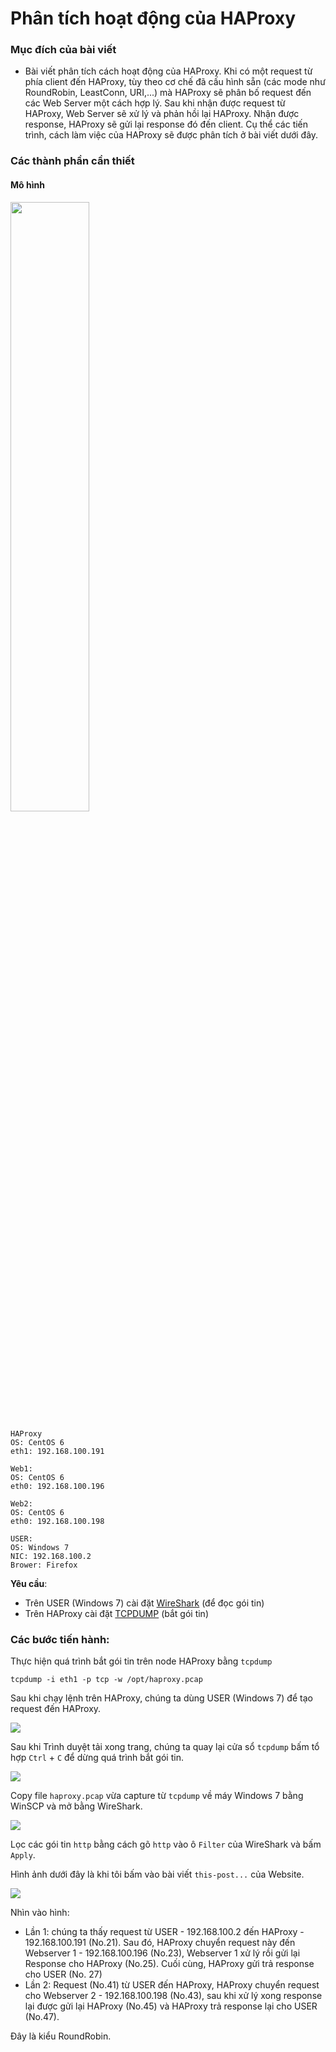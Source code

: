 # Phân tích hoạt động của HAProxy

### Mục đích của bài viết

- Bài viết phân tích cách hoạt động của HAProxy. Khi có một request từ phía client đến HAProxy, tùy theo cơ chế đã cấu hình sẵn (các mode như RoundRobin, LeastConn, URI,...) mà HAProxy sẽ phân bố request đến các Web Server một cách hợp lý. Sau khi nhận được request từ HAProxy, Web Server sẽ xử lý và phản hồi lại HAProxy. Nhận được response, HAProxy sẽ gửi lại response đó đến client. Cụ thể các tiến trình, cách làm việc của HAProxy sẽ được phân tích ở bài viết dưới đây.

### Các thành phần cần thiết

#### Mô hình

<img width=50% src="http://image.prntscr.com/image/067e2cd01f2c4d908a37af18f43854a0.png" />

```
HAProxy
OS: CentOS 6
eth1: 192.168.100.191

Web1:
OS: CentOS 6
eth0: 192.168.100.196

Web2:
OS: CentOS 6
eth0: 192.168.100.198

USER:
OS: Windows 7
NIC: 192.168.100.2
Brower: Firefox
```

**Yêu cầu**: 
- Trên USER (Windows 7) cài đặt  <a href="https://github.com/hoangdh/Wireshark">WireShark</a> (để đọc gói tin)
- Trên HAProxy cài đặt <a href="https://github.com/hoangdh/tcpdump-tonghop">TCPDUMP</a> (bắt gói tin)

### Các bước tiến hành:

Thực hiện quá trình bắt gói tin trên node HAProxy bằng `tcpdump`

```
tcpdump -i eth1 -p tcp -w /opt/haproxy.pcap
```

Sau khi chạy lệnh trên HAProxy, chúng ta dùng USER (Windows 7) để tạo request đến HAProxy.

<img src="http://image.prntscr.com/image/b8e2032a381746528baf779fbec09304.png" />

Sau khi Trình duyệt tải xong trang, chúng ta quay lại cửa sổ `tcpdump` bấm tổ hợp `Ctrl` + `C` để dừng quá trình bắt gói tin.

<img src="http://image.prntscr.com/image/e3d2113f331545ae966c4c38a4b167a7.png" />

Copy file `haproxy.pcap` vừa capture từ `tcpdump` về máy Windows 7 bằng WinSCP và mở bằng WireShark.

<img src="http://image.prntscr.com/image/0d50311ac5bd47e8b0fa7592f0313473.png" />

Lọc các gói tin `http` bằng cách gõ `http` vào ô `Filter` của WireShark và bấm `Apply`.

Hình ảnh dưới đây là khi tôi bấm vào bài viết `this-post...` của Website.

<img src="http://image.prntscr.com/image/2af90b30b9f4437ead18230a898753f6.png" />

Nhìn vào hình:
- Lần 1: chúng ta thấy request từ USER - 192.168.100.2 đến HAProxy - 192.168.100.191 (No.21). Sau đó, HAProxy chuyển request này đến Webserver 1 - 192.168.100.196 (No.23), Webserver 1 xử lý rồi gửi lại Response cho HAProxy (No.25). Cuối cùng, HAProxy gửi trả response cho USER (No. 27)
- Lần 2: Request (No.41) từ USER đến HAProxy, HAProxy chuyển request cho Webserver 2 - 192.168.100.198 (No.43), sau khi xử lý xong response lại được gửi lại HAProxy (No.45) và HAProxy trả response lại cho USER (No.47).

Đây là kiểu RoundRobin.
